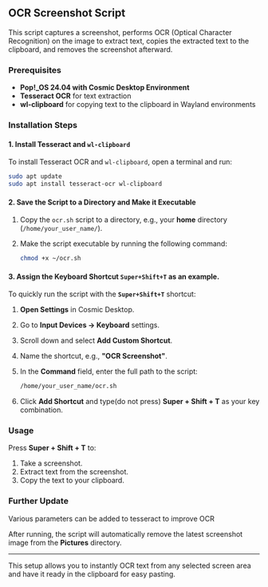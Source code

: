 ## OCR Screenshot Script

This script captures a screenshot, performs OCR (Optical Character Recognition) on the image to extract text, copies the extracted text to the clipboard, and removes the screenshot afterward.

### Prerequisites

- **Pop!_OS 24.04 with Cosmic Desktop Environment**
- **Tesseract OCR** for text extraction
- **wl-clipboard** for copying text to the clipboard in Wayland environments

### Installation Steps

#### 1. Install Tesseract and `wl-clipboard`

To install Tesseract OCR and `wl-clipboard`, open a terminal and run:

```bash
sudo apt update
sudo apt install tesseract-ocr wl-clipboard
```

#### 2. Save the Script to a Directory and Make it Executable

1. Copy the `ocr.sh` script to a directory, e.g., your **home** directory (`/home/your_user_name/`).
   
2. Make the script executable by running the following command:

   ```bash
   chmod +x ~/ocr.sh
   ```

#### 3. Assign the Keyboard Shortcut `Super+Shift+T` as an example.

To quickly run the script with the **`Super+Shift+T`** shortcut:

1. **Open Settings** in Cosmic Desktop.
2. Go to **Input Devices -> Keyboard** settings.
3. Scroll down and select **Add Custom Shortcut**.
4. Name the shortcut, e.g., **"OCR Screenshot"**.
5. In the **Command** field, enter the full path to the script:

   ```bash
   /home/your_user_name/ocr.sh
   ```

6. Click **Add Shortcut** and type(do not press) **Super + Shift + T**  as your key combination.

### Usage

Press **Super + Shift + T** to:

1. Take a screenshot.
2. Extract text from the screenshot.
3. Copy the text to your clipboard.

### Further Update
Various parameters can be added to tesseract to improve OCR

After running, the script will automatically remove the latest screenshot image from the **Pictures** directory. 

---

This setup allows you to instantly OCR text from any selected screen area and have it ready in the clipboard for easy pasting.

